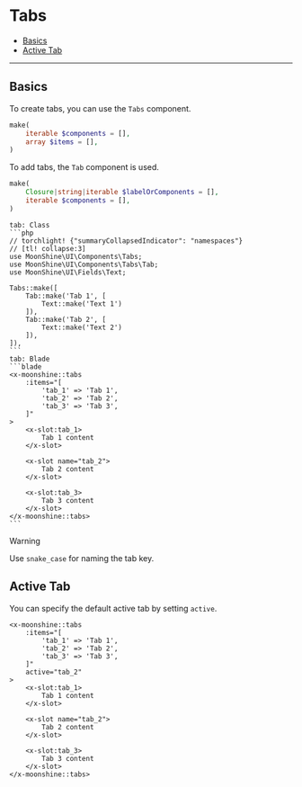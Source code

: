 # Tabs

- [Basics](#basics)
- [Active Tab](#active)

---

<a name="basics"></a>
## Basics

To create tabs, you can use the `Tabs` component.

```php
make(
    iterable $components = [],
    array $items = [],
)
```

To add tabs, the `Tab` component is used.

```php
make(
    Closure|string|iterable $labelOrComponents = [],
    iterable $components = [],
)
```

~~~tabs
tab: Class
```php
// torchlight! {"summaryCollapsedIndicator": "namespaces"}
// [tl! collapse:3]
use MoonShine\UI\Components\Tabs;
use MoonShine\UI\Components\Tabs\Tab;
use MoonShine\UI\Fields\Text;

Tabs::make([
    Tab::make('Tab 1', [
        Text::make('Text 1')
    ]),
    Tab::make('Tab 2', [
        Text::make('Text 2')
    ]),
]),
```
tab: Blade
```blade
<x-moonshine::tabs
    :items="[
        'tab_1' => 'Tab 1',
        'tab_2' => 'Tab 2',
        'tab_3' => 'Tab 3',
    ]"
>
    <x-slot:tab_1>
        Tab 1 content
    </x-slot>

    <x-slot name="tab_2">
        Tab 2 content
    </x-slot>

    <x-slot:tab_3>
        Tab 3 content
    </x-slot>
</x-moonshine::tabs>
```
~~~

> [!WARNING]
> Use `snake_case` for naming the tab key.

<a name="active"></a>
## Active Tab

You can specify the default active tab by setting `active`.

```blade
<x-moonshine::tabs
    :items="[
        'tab_1' => 'Tab 1',
        'tab_2' => 'Tab 2',
        'tab_3' => 'Tab 3',
    ]"
    active="tab_2"
>
    <x-slot:tab_1>
        Tab 1 content
    </x-slot>

    <x-slot name="tab_2">
        Tab 2 content
    </x-slot>

    <x-slot:tab_3>
        Tab 3 content
    </x-slot>
</x-moonshine::tabs>
```
